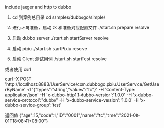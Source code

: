 include jaeger and http to dubbo
1. cd 到案例总目录
cd samples/dubbogo/simple/

2. 进行环境准备，启动 zk 和准备对应配置文件
./start.sh prepare resolve

3. 启动 dubbo server
./start.sh startServer resolve

4. 启动 pixiu 
./start.sh startPixiu resolve

5. 启动 Client 测试用例
./start.sh startTest resolve

或者使用 curl 

curl -X POST 'http://localhost:8883/UserService/com.dubbogo.pixiu.UserService/GetUserByName' -d '{"types":"string","values":"tc"}' -H 'Content-Type: application/json' -H 'x-dubbo-http1.1-dubbo-version':'1.0.0' -H 'x-dubbo-service-protocol':"dubbo" -H 'x-dubbo-service-version':'1.0.0' -H 'x-dubbo-service-group':'test'

返回值 {"age":15,"code":1,"iD":"0001","name":"tc","time":"2021-08-01T18:08:41+08:00"}
